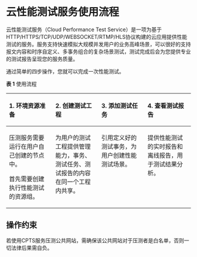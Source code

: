 # 云性能测试服务使用流程<a name="cpts_01_0001"></a>

云性能测试服务（Cloud Performance Test Service）是一项为基于HTTP/HTTPS/TCP/UDP/WEBSOCKET/RTMP/HLS协议构建的云应用提供性能测试的服务。服务支持快速模拟大规模并发用户的业务高峰场景，可以很好的支持报文内容和时序自定义、多事务组合的复杂场景测试，测试完成后会为您提供专业的测试报告呈现您的服务质量。

通过简单的四步操作，您就可以完成一次性能测试。

**表 1**  使用流程

<a name="table7421348122620"></a>
<table><thead align="left"><tr id="row7431348112618"><th class="cellrowborder" valign="top" width="25.11%" id="mcps1.2.5.1.1"><p id="p1743194810269"><a name="p1743194810269"></a><a name="p1743194810269"></a>1. <span class="keyword" id="keyword10195182942816"><a name="keyword10195182942816"></a><a name="keyword10195182942816"></a>环境资源准备</span></p>
</th>
<th class="cellrowborder" valign="top" width="24.89%" id="mcps1.2.5.1.2"><p id="p1243448162616"><a name="p1243448162616"></a><a name="p1243448162616"></a>2. <span class="keyword" id="keyword1652071211312"><a name="keyword1652071211312"></a><a name="keyword1652071211312"></a>创建测试工程</span></p>
</th>
<th class="cellrowborder" valign="top" width="25%" id="mcps1.2.5.1.3"><p id="p13431748182619"><a name="p13431748182619"></a><a name="p13431748182619"></a>3. <span class="keyword" id="keyword1836171820316"><a name="keyword1836171820316"></a><a name="keyword1836171820316"></a>添加测试任务</span></p>
</th>
<th class="cellrowborder" valign="top" width="25%" id="mcps1.2.5.1.4"><p id="p5432482268"><a name="p5432482268"></a><a name="p5432482268"></a>4. <span class="keyword" id="keyword17561182133119"><a name="keyword17561182133119"></a><a name="keyword17561182133119"></a>查看测试报告</span></p>
</th>
</tr>
</thead>
<tbody><tr id="row74319486263"><td class="cellrowborder" valign="top" width="25.11%" headers="mcps1.2.5.1.1 "><p id="p811188112112"><a name="p811188112112"></a><a name="p811188112112"></a>压测服务需要运行在用户自己创建的节点中。</p>
<p id="p17437487261"><a name="p17437487261"></a><a name="p17437487261"></a>首先需要创建执行性能测试的资源组。</p>
</td>
<td class="cellrowborder" valign="top" width="24.89%" headers="mcps1.2.5.1.2 "><p id="p34354812260"><a name="p34354812260"></a><a name="p34354812260"></a>为用户的测试工程提供管理能力，事务、测试任务、测试报告的内容在同一个工程内共享。</p>
</td>
<td class="cellrowborder" valign="top" width="25%" headers="mcps1.2.5.1.3 "><p id="p184312487267"><a name="p184312487267"></a><a name="p184312487267"></a>引用定义好的测试事务，为用户创建性能测试场景。</p>
</td>
<td class="cellrowborder" valign="top" width="25%" headers="mcps1.2.5.1.4 "><p id="p6431248182610"><a name="p6431248182610"></a><a name="p6431248182610"></a>提供性能测试的实时报告和离线报告，用于测试结果分析。</p>
</td>
</tr>
</tbody>
</table>

## 操作约束<a name="section3918152421"></a>

若使用CPTS服务压测公共网站，需确保该公共网站对于压测者是白名单，否则一切法律后果需自负。

